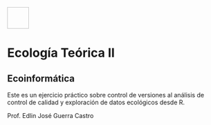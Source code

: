 <img scr="images/ENES_Merida.jpg" width= "50" height= "50"/>

# Ecología Teórica II

## Ecoinformática

Este es un ejercicio práctico sobre control de versiones al análisis de control de calidad y exploración de datos ecológicos desde R.

Prof. Edlin José Guerra Castro
